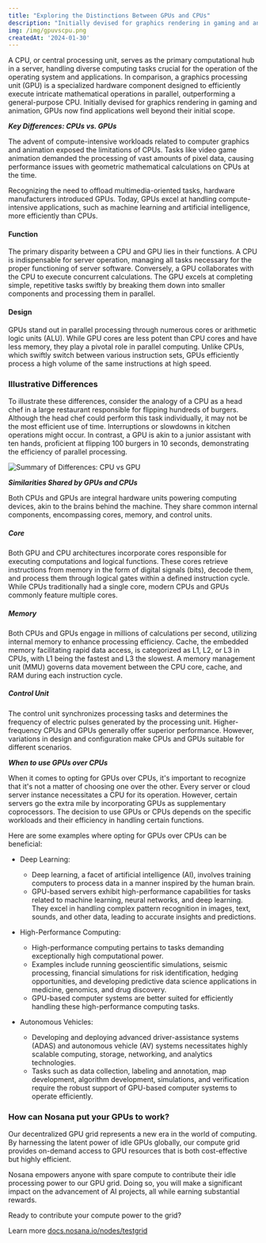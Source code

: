```yaml
---
title: "Exploring the Distinctions Between GPUs and CPUs"
description: "Initially devised for graphics rendering in gaming and animation, GPUs now find applications well beyond their initial scope."
img: /img/gpuvscpu.png
createdAt: '2024-01-30'
---
```

A CPU, or central processing unit, serves as the primary computational hub in a server, handling diverse computing tasks crucial for the operation of the operating system and applications. In comparison, a graphics processing unit (GPU) is a specialized hardware component designed to efficiently execute intricate mathematical operations in parallel, outperforming a general-purpose CPU. Initially devised for graphics rendering in gaming and animation, GPUs now find applications well beyond their initial scope.

_**Key Differences: CPUs vs. GPUs**_

The advent of compute-intensive workloads related to computer graphics and animation exposed the limitations of CPUs. Tasks like video game animation demanded the processing of vast amounts of pixel data, causing performance issues with geometric mathematical calculations on CPUs at the time.

Recognizing the need to offload multimedia-oriented tasks, hardware manufacturers introduced GPUs. Today, GPUs excel at handling compute-intensive applications, such as machine learning and artificial intelligence, more efficiently than CPUs.

#### Function

The primary disparity between a CPU and GPU lies in their functions. A CPU is indispensable for server operation, managing all tasks necessary for the proper functioning of server software. Conversely, a GPU collaborates with the CPU to execute concurrent calculations. The GPU excels at completing simple, repetitive tasks swiftly by breaking them down into smaller components and processing them in parallel.

#### Design

GPUs stand out in parallel processing through numerous cores or arithmetic logic units (ALU). While GPU cores are less potent than CPU cores and have less memory, they play a pivotal role in parallel computing. Unlike CPUs, which swiftly switch between various instruction sets, GPUs efficiently process a high volume of the same instructions at high speed.

### Illustrative Differences

To illustrate these differences, consider the analogy of a CPU as a head chef in a large restaurant responsible for flipping hundreds of burgers. Although the head chef could perform this task individually, it may not be the most efficient use of time. Interruptions or slowdowns in kitchen operations might occur. In contrast, a GPU is akin to a junior assistant with ten hands, proficient at flipping 100 burgers in 10 seconds, demonstrating the efficiency of parallel processing.

<div style="width: 100%; margin: 0 auto;">
<img alt="Summary of Differences: CPU vs GPU" src="/img/summary_difference.png" />
</div>

_**Similarities Shared by GPUs and CPUs**_

Both CPUs and GPUs are integral hardware units powering computing devices, akin to the brains behind the machine. They share common internal components, encompassing cores, memory, and control units.

##### Core

Both GPU and CPU architectures incorporate cores responsible for executing computations and logical functions. These cores retrieve instructions from memory in the form of digital signals (bits), decode them, and process them through logical gates within a defined instruction cycle. While CPUs traditionally had a single core, modern CPUs and GPUs commonly feature multiple cores.

##### Memory

Both CPUs and GPUs engage in millions of calculations per second, utilizing internal memory to enhance processing efficiency. Cache, the embedded memory facilitating rapid data access, is categorized as L1, L2, or L3 in CPUs, with L1 being the fastest and L3 the slowest. A memory management unit (MMU) governs data movement between the CPU core, cache, and RAM during each instruction cycle.

##### Control Unit

The control unit synchronizes processing tasks and determines the frequency of electric pulses generated by the processing unit. Higher-frequency CPUs and GPUs generally offer superior performance. However, variations in design and configuration make CPUs and GPUs suitable for different scenarios.

_**When to use GPUs over CPUs**_

When it comes to opting for GPUs over CPUs, it's important to recognize that it's not a matter of choosing one over the other. Every server or cloud server instance necessitates a CPU for its operation. However, certain servers go the extra mile by incorporating GPUs as supplementary coprocessors. The decision to use GPUs or CPUs depends on the specific workloads and their efficiency in handling certain functions.

Here are some examples where opting for GPUs over CPUs can be beneficial:

* Deep Learning:
    * Deep learning, a facet of artificial intelligence (AI), involves training computers to process data in a manner inspired by the human brain.
    * GPU-based servers exhibit high-performance capabilities for tasks related to machine learning, neural networks, and deep learning. They excel in handling complex pattern recognition in images, text, sounds, and other data, leading to accurate insights and predictions.


* High-Performance Computing:
    * High-performance computing pertains to tasks demanding exceptionally high computational power.
    * Examples include running geoscientific simulations, seismic processing, financial simulations for risk identification, hedging opportunities, and developing predictive data science applications in medicine, genomics, and drug discovery.
    * GPU-based computer systems are better suited for efficiently handling these high-performance computing tasks.


* Autonomous Vehicles:
    * Developing and deploying advanced driver-assistance systems (ADAS) and autonomous vehicle (AV) systems necessitates highly scalable computing, storage, networking, and analytics technologies.
    * Tasks such as data collection, labeling and annotation, map development, algorithm development, simulations, and verification require the robust support of GPU-based computer systems to operate efficiently.


### How can Nosana put your GPUs to work?

Our decentralized GPU grid represents a new era in the world of computing. By harnessing the latent power of idle GPUs globally, our compute grid provides on-demand access to GPU resources that is both cost-effective but highly efficient.

Nosana empowers anyone with spare compute to contribute their idle processing power to our GPU grid. Doing so, you will make a significant impact on the advancement of AI projects, all while earning substantial rewards. 

Ready to contribute your compute power to the grid? 

Learn more [docs.nosana.io/nodes/testgrid](https://docs.nosana.io/nodes/testgrid.html)
